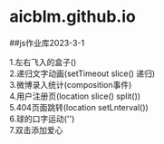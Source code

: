 # aicblm.github.io

##js作业库2023-3-1

1.左右飞入的盒子()<br>
2.递归文字动画(setTimeout slice() 递归)<br>
3.微博录入统计(composition事件)<br>
4.用户注册页(location slice() split())<br>
5.404页面跳转(location setLnterval())<br>
6.球的口字运动('')<br>
7.双击添加爱心<br>

